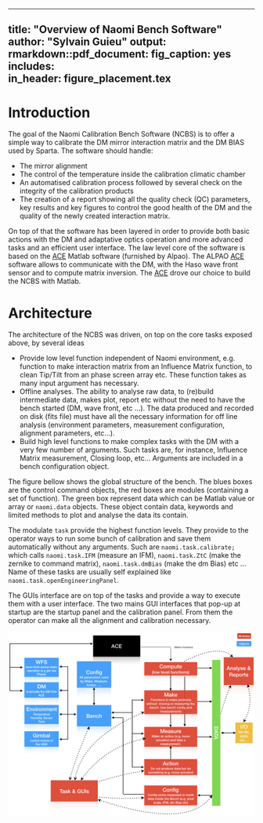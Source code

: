 
---
title: "Overview of Naomi Bench Software"
author: "Sylvain Guieu"
output:
  rmarkdown::pdf_document:
    fig_caption: yes        
    includes:  
      in_header: figure_placement.tex
---

# Introduction 

The goal of the  Naomi Calibration Bench Software (NCBS) is to offer a simple way to calibrate 
the DM mirror interaction matrix and the DM BIAS used by Sparta. The software should 
handle: 

- The mirror alignment 
- The control of the temperature inside the calibration climatic chamber
- An automatised calibration process followed by several check on the integrity of the calibration products 
- The creation of a report showing all the quality check (QC) parameters, key results and key figures 
to control the good health of the DM and the quality of the newly created interaction matrix.

On top of that the software has been layered in order to provide both basic actions with 
the DM and adaptative optics operation  and more advanced tasks and an efficient user interface. 
The law level core of the 
software is based on the [ACE] Matlab software (furnished by Alpao). The ALPAO [ACE] software
allows to communicate with the DM, with the Haso wave front sensor and to compute matrix inversion. 
The [ACE] drove our choice to build the NCBS with Matlab.

# Architecture

The architecture of the NCBS was driven, on top on the core tasks exposed above, by several ideas 

- Provide low level function independent of Naomi environment, e.g. function to make 
  interaction matrix from an Influence Matrix function, to clean Tip/Tilt from an phase screen 
  array etc. These function takes as many input argument has necessary. 
- Offline analyses. The ability to analyse raw data, to (re)build intermediate data, makes plot, report etc without 
  the need to have the bench started (DM, wave front, etc ...). The data produced and recorded on disk (fits file) must have all the necessary information for off line analysis (environment parameters, measurement configuration, alignment parameters, etc...). 
- Build high level functions to make complex tasks with the DM with a very few number of 
  arguments. Such tasks are, for instance, Influence Matrix measurement, Closing loop, etc...
  Arguments are included in a bench configuration object. 
  
The figure bellow shows the global structure of the bench. The blues boxes are the control command objects, 
the red boxes are  modules (containing a set of function). The green box represent data which
can be Matlab value or array or `naomi.data` objects. These object contain data, keywords and limited
methods to plot and analyse the data its contain.

The modulate `task` provide the highest function levels. They provide to the operator 
ways to run some bunch of calibration and save them automatically without any arguments. 
Such are `naomi.task.calibrate;` which calls `naomi.task.IFM` (measure an IFM), `naomi.task.ZtC` (make the zernike to command matrix), `naomi.task.dmBias` (make the dm Bias) etc ...  Name of these tasks are usually self explained like `naomi.task.openEngineeringPanel`.

The GUIs interface are on top of the tasks and provide a way to execute them with a user interface. The two mains GUI interfaces that pop-up at startup are the startup panel
and the calibration panel. From them the operator can make all the alignment and calibration 
necessary. 

![NCBS architecture](img/NCBS_architecture.png) 

    
  

  
  
   



[ACE]: https://www.alpao.com/adaptive-optics/ao-softwares.html